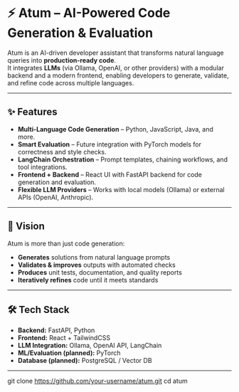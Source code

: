 # ⚡ Atum – AI-Powered Code Generation & Evaluation  

Atum is an AI-driven developer assistant that transforms natural language queries into **production-ready code**.  
It integrates **LLMs** (via Ollama, OpenAI, or other providers) with a modular backend and a modern frontend, enabling developers to generate, validate, and refine code across multiple languages.  

---

## ✨ Features  
- **Multi-Language Code Generation** – Python, JavaScript, Java, and more.  
- **Smart Evaluation** – Future integration with PyTorch models for correctness and style checks.  
- **LangChain Orchestration** – Prompt templates, chaining workflows, and tool integrations.  
- **Frontend + Backend** – React UI with FastAPI backend for code generation and evaluation.  
- **Flexible LLM Providers** – Works with local models (Ollama) or external APIs (OpenAI, Anthropic).  

---

## 🚀 Vision  
Atum is more than just code generation:  
- **Generates** solutions from natural language prompts  
- **Validates & improves** outputs with automated checks  
- **Produces** unit tests, documentation, and quality reports  
- **Iteratively refines** code until it meets standards  

---

## 🛠 Tech Stack  
- **Backend:** FastAPI, Python  
- **Frontend:** React + TailwindCSS  
- **LLM Integration:** Ollama, OpenAI API, LangChain  
- **ML/Evaluation (planned):** PyTorch  
- **Database (planned):** PostgreSQL / Vector DB  

---

git clone https://github.com/your-username/atum.git
cd atum
